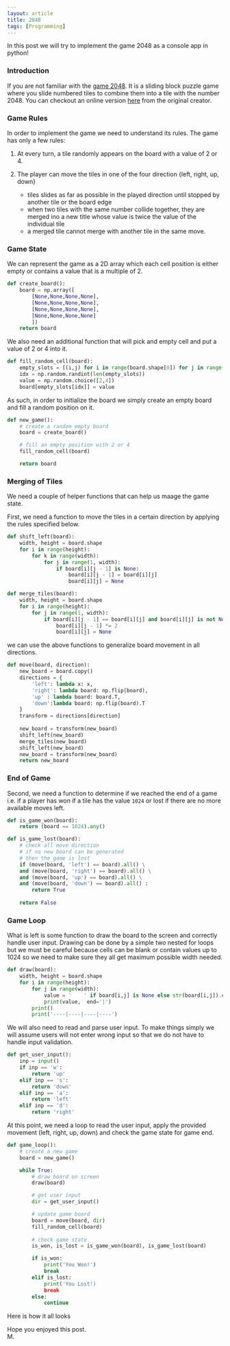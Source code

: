 ```yaml
---
layout: article
title: 2048
tags: [Programming]
---
```

In this post we will try to implement the game 2048 as a console app in python!
<!--more-->

### Introduction

If you are not familiar with the [game 2048](https://en.wikipedia.org/wiki/2048_(video_game)). It is a sliding block puzzle game where you slide numbered tiles to combine them into a tile with the number 2048. You can checkout an online version [here](https://play2048.co/) from the original creator.
 
### Game Rules

In order to implement the game we need to understand its rules. The game has only a few rules:

1. At every turn, a tile randomly appears on the board with a value of 2 or 4.
2. The player can move the tiles in one of the four direction {left, right, up, down}

    - tiles slides as far as possible in the played direction until stopped by another tile or the board edge 
    - when two tiles with the same number collide together, they are merged ino a new title whose value is twice the value of the individual tile 
    - a merged tile cannot merge with another tile in the same move.

### Game State

We can represent the game as a 2D array which each cell position is either empty or contains a value that is a multiple of 2.

```python
def create_board():
    board = np.array([
        [None,None,None,None],
        [None,None,None,None],
        [None,None,None,None],
        [None,None,None,None]
        ])
    return board
```

We also need an additional function that will pick and empty cell and put a value of 2 or 4 into it.

```python
def fill_random_cell(board):
    empty_slots = [(i,j) for i in range(board.shape[0]) for j in range(board.shape[1]) if board[i,j] == None]
    idx = np.random.randint(len(empty_slots))
    value = np.random.choice([2,4])
    board[empty_slots[idx]] = value
```

As such, in order to initialize the board we simply create an empty board and fill a random position on it.

```python
def new_game():
    # create a random empty board
    board = create_board()

    # fill an empty position with 2 or 4
    fill_random_cell(board)

    return board
```

### Merging of Tiles 

We need a couple of helper functions that can help us maage the game state. 

First, we need a function to move the tiles in a certain direction by applying the rules specified below. 

```python
def shift_left(board):
    width, height = board.shape
    for i in range(height):
        for k in range(width):
            for j in range(1, width):
                if board[i][j - 1] is None:
                    board[i][j - 1] = board[i][j]
                    board[i][j] = None

def merge_tiles(board):
    width, height = board.shape
    for i in range(height):
        for j in range(1, width):
            if board[i][j - 1] == board[i][j] and board[i][j] is not None:
                board[i][j - 1] *= 2
                board[i][j] = None
 ```

we can use the above functions to generalize board movement in all directions.         

```python
def move(board, direction):
    new_board = board.copy()
    directions = {
        'left': lambda x: x,
        'right': lambda board: np.flip(board),
        'up' : lambda board: board.T,
        'down':lambda board: np.flip(board).T
    }
    transform = directions[direction]
    
    new_board = transform(new_board)
    shift_left(new_board)
    merge_tiles(new_board)
    shift_left(new_board)
    new_board = transform(new_board)
    return new_board
```

### End of Game

Second, we need a function to determine if we reached the end of a game i.e. if a player has won if a tile has the value ```1024``` or lost if there are no more available moves left.

```python
def is_game_won(board):
    return (board == 1024).any()

def is_game_lost(board):
    # check all move direction
    # if no new board can be generated
    # then the game is lost
    if (move(board, 'left') == board).all() \
    and (move(board, 'right') == board).all() \
    and (move(board, 'up') == board).all() \
    and (move(board, 'down') == board).all() :
        return True
    
    return False
```

###  Game Loop

What is left is some function to draw the board to the screen and correctly handle user input. Drawing can be done by a simple two nested for loops but we must be careful because cells can be blank or contain values up to 1024 so we need to make sure they all get maximum possible width needed.

```python
def draw(board):
    width, height = board.shape
    for i in range(height):
        for j in range(width):
            value = '    ' if board[i,j] is None else str(board[i,j]).center(4)
            print(value,  end='|')
        print()
        print('----|----|----|----')
```

We will also need to read and parse user input.  To make things simply we will assume users will not enter wrong input so that we do not have to handle input validation.

```python
def get_user_input():
    inp = input()
    if inp == 'w':
        return 'up'
    elif inp == 's':
        return 'down'
    elif inp == 'a':
        return 'left'
    elif inp == 'd':
        return 'right'
```

At this point, we need a loop to read the user input, apply the provided movement (left, right, up, down) and check the game state for game end.



```python
def game_loop():
    # create a new game 
    board = new_game()

    while True:
        # draw board on screen
        draw(board)

        # get user input 
        dir = get_user_input()

        # update game board
        board = move(board, dir)
        fill_random_cell(board)
        
        # check game state
        is_won, is_lost = is_game_won(board), is_game_lost(board)

        if is_won:
            print('You Won!')
            break
        elif is_lost:
            print('You Lost!)
            break
        else:
            continue
```

Here is how it all looks

Hope you enjoyed this post.
<br/>
M.

